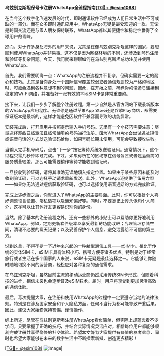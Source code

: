 **乌兹别克斯坦保号卡注册WhatsApp全流程指南[[TG💪+ @esim1088](https://t.me/s/esim1088)]**

在当今这个数字化飞速发展的时代，即时通讯软件已经成为人们日常生活中不可或缺的一部分。而在众多即时通讯应用中，WhatsApp无疑是最受欢迎的一款。无论是跨国交流还是与家人朋友保持联系，WhatsApp都以其便捷性和稳定性赢得了全球用户的青睐。

然而，对于许多身处海外的用户来说，尤其是在像乌兹别克斯坦这样的国家，要想顺利使用WhatsApp并非易事。这不仅是因为网络环境的不同，还涉及到号码注册和验证等复杂问题。今天，我们就来聊聊如何在乌兹别克斯坦成功注册并使用WhatsApp。

首先，我们需要明确一点：WhatsApp的注册流程并不复杂，但确实需要一定的耐心和技巧。尤其是当你身处一个国际信号覆盖较弱或者通信规则较为严格的地区时，可能会遇到各种意想不到的问题。因此，在开始之前，确保你的设备已连接到稳定的Wi-Fi网络，并准备好一张有效的本地SIM卡是非常重要的。

接下来，让我们一步步了解整个注册过程。第一步自然是从官方网站下载最新版本的WhatsApp应用程序。无论你是通过苹果App Store还是谷歌Play商店，都需要保证版本是最新的，这样才能避免因软件不兼容而导致的功能异常。

安装完成后，打开应用并按照提示输入手机号码。这里有一个小技巧需要注意：尽量选择那些已经激活且经常使用的号码进行注册。因为WhatsApp会尝试通过短信或语音电话的方式发送验证码给你，如果号码长期未使用，可能会导致接收失败。

当输入完手机号码后，点击“下一步”按钮等待系统发送验证码。通常情况下，这个过程只需几秒钟即可完成。不过，如果你所在的区域存在信号盲区或者是运营商的服务质量较差，那么可能需要稍作等待才能收到验证码。

一旦接收到验证码，请将其准确无误地填入指定位置。如果由于某些原因未能及时收到验证码，可以选择手动请求重新发送。此外，WhatsApp还提供了备用方案——如果你无法通过短信获取验证码，也可以选择使用语音通话的方式完成验证。

完成上述步骤之后，你就进入了WhatsApp的主要界面。此时，你可以根据个人喜好调整语言设置、隐私选项以及通知偏好等。同时，不要忘记上传头像和个人简介，这样可以让其他好友更容易识别你的身份。

当然，除了基本的注册流程之外，还有一些额外的小贴士可以帮助你更好地利用WhatsApp。例如，定期更新软件版本以享受最新的功能改进；合理管理存储空间，清理不必要的聊天记录；以及妥善保护个人信息，避免泄露给不可信的第三方。

说到这里，不得不提一下近年来兴起的一种新型通信工具——eSIM卡。相比于传统的实体SIM卡，eSIM卡具有体积小巧、携带方便等诸多优点。特别是对于经常旅行或者生活在多个国家的人来说，eSIM卡无疑是最佳选择之一。它能够让你随时随地切换不同的运营商，轻松应对各种复杂的通信需求。

在乌兹别克斯坦，虽然目前主流的移动运营商仍然采用传统SIM卡形式，但随着科技的进步，相信未来也会逐步普及eSIM技术。届时，用户将享受到更加灵活高效的通信体验。

最后，再次提醒大家，在注册和使用WhatsApp的过程中一定要遵守当地的法律法规。特别是在涉及国家安全和个人隐私方面，任何不当行为都可能导致严重后果。因此，建议大家始终保持警惕，谨慎操作。

综上所述，尽管在乌兹别克斯坦注册WhatsApp看似简单，但实际上却蕴含着不少学问。只要掌握了正确的技巧，并结合实际情况灵活应对，相信每位用户都能够顺利完成注册并享受愉快的社交体验。希望本文能为大家提供有价值的参考信息，同时也希望大家能够在未来的数字生活中不断探索新知，创造更多精彩！

[[TG💪+ @esim1088](https://t.me/s/esim1088) ![Image](https://i.postimg.cc/4NQfJmqS/Snipaste-2025-05-13-00-14-12.png)]